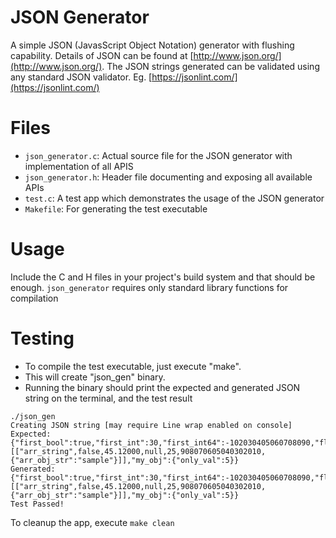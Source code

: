 # JSON Generator
A simple JSON (JavasScript Object Notation) generator with flushing capability.
Details of JSON can be found at [http://www.json.org/](http://www.json.org/).
The JSON strings generated can be validated using any standard JSON validator. Eg. [https://jsonlint.com/](https://jsonlint.com/)

# Files
- `json_generator.c`: Actual source file for the JSON generator with implementation of all APIS
- `json_generator.h`: Header file documenting and exposing all available APIs
- `test.c`: A test app which demonstrates the usage of the JSON generator
- `Makefile`: For generating the test executable

# Usage

Include the C and H files in your project's build system and that should be enough.
`json_generator` requires only standard library functions for compilation

# Testing
- To compile the test executable, just execute "make".
- This will create "json_gen" binary.
- Running the binary should print the expected and generated JSON string on the terminal, and the test result

```text
./json_gen 
Creating JSON string [may require Line wrap enabled on console]
Expected: {"first_bool":true,"first_int":30,"first_int64":-102030405060708090,"float_val":54.16430,"my_str":"new_name","null_obj":null,"arr":[["arr_string",false,45.12000,null,25,908070605040302010,{"arr_obj_str":"sample"}]],"my_obj":{"only_val":5}}
Generated: {"first_bool":true,"first_int":30,"first_int64":-102030405060708090,"float_val":54.16430,"my_str":"new_name","null_obj":null,"arr":[["arr_string",false,45.12000,null,25,908070605040302010,{"arr_obj_str":"sample"}]],"my_obj":{"only_val":5}}
Test Passed!
```

To cleanup the app, execute `make clean`
